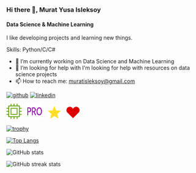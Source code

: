 ### Hi there 👋, Murat Yusa Isleksoy
#### Data Science & Machine Learning
I like developing projects and learning new things.


Skills: Python/C/C#

- 🔭 I’m currently working on Data Science and Machine Learning 
- 🤔 I’m looking for help with I'm looking for help with resources on data science projects 
- 📫 How to reach me: muratisleksoy@gmail.com 


[<img src='https://cdn.jsdelivr.net/npm/simple-icons@3.0.1/icons/github.svg' alt='github' height='40'>](https://github.com/MuratYusa)  [<img src='https://cdn.jsdelivr.net/npm/simple-icons@3.0.1/icons/linkedin.svg' alt='linkedin' height='40'>](https://www.linkedin.com/in/muratyusaisleksoy/)  

<a href='https://docs.github.com/en/developers'><img src='https://raw.githubusercontent.com/acervenky/animated-github-badges/master/assets/devbadge.gif' width='40' height='40'></a> <a href='https://github.com/pricing'><img src='https://raw.githubusercontent.com/acervenky/animated-github-badges/master/assets/pro.gif' width='40' height='40'></a> <a href='https://stars.github.com/'><img src='https://raw.githubusercontent.com/acervenky/animated-github-badges/master/assets/starbadge.gif' width='35' height='35'></a> <a href='https://docs.github.com/en/github/supporting-the-open-source-community-with-github-sponsors'><img src='https://raw.githubusercontent.com/acervenky/animated-github-badges/master/assets/sponsorbadge.gif' width='35' height='35'></a> 

[![trophy](https://github-profile-trophy.vercel.app/?username=MuratYusa)](https://github.com/ryo-ma/github-profile-trophy)

[![Top Langs](https://github-readme-stats.vercel.app/api/top-langs/?username=MuratYusa)](https://github.com/anuraghazra/github-readme-stats)

![GitHub stats](https://github-readme-stats.vercel.app/api?username=MuratYusa&show_icons=true)  

![GitHub streak stats](https://streak-stats.demolab.com/?user=MuratYusa)  

